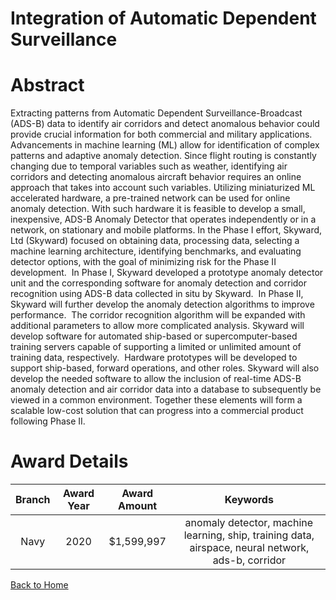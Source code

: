 
Integration of Automatic Dependent Surveillance
===============================================

# Abstract


Extracting patterns from Automatic Dependent Surveillance-Broadcast (ADS-B) data to identify air corridors and detect anomalous behavior could provide crucial information for both commercial and military applications. Advancements in machine learning (ML) allow for identification of complex patterns and adaptive anomaly detection. Since flight routing is constantly changing due to temporal variables such as weather, identifying air corridors and detecting anomalous aircraft behavior requires an online approach that takes into account such variables. Utilizing miniaturized ML accelerated hardware, a pre-trained network can be used for online anomaly detection. With such hardware it is feasible to develop a small, inexpensive, ADS-B Anomaly Detector that operates independently or in a network, on stationary and mobile platforms. In the Phase I effort, Skyward, Ltd (Skyward) focused on obtaining data, processing data, selecting a machine learning architecture, identifying benchmarks, and evaluating detector options, with the goal of minimizing risk for the Phase II development.  In Phase I, Skyward developed a prototype anomaly detector unit and the corresponding software for anomaly detection and corridor recognition using ADS-B data collected in situ by Skyward.  In Phase II, Skyward will further develop the anomaly detection algorithms to improve performance.  The corridor recognition algorithm will be expanded with additional parameters to allow more complicated analysis. Skyward will develop software for automated ship-based or supercomputer-based training servers capable of supporting a limited or unlimited amount of training data, respectively.  Hardware prototypes will be developed to support ship-based, forward operations, and other roles. Skyward will also develop the needed software to allow the inclusion of real-time ADS-B anomaly detection and air corridor data into a database to subsequently be viewed in a common environment. Together these elements will form a scalable low-cost solution that can progress into a commercial product following Phase II.  

# Award Details

|Branch|Award Year|Award Amount|Keywords|
| :---: | :---: | :---: | :---: |
|Navy|2020|$1,599,997|anomaly detector, machine learning, ship, training data, airspace, neural network, ads-b, corridor|
  
  


[Back to Home](https://github.com/chrischow/dod_sbir_awards/JH/#2069)